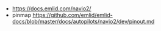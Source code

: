 

### 
- https://docs.emlid.com/navio2/
- pinmap https://github.com/emlid/emlid-docs/blob/master/docs/autopilots/navio2/dev/pinout.md


